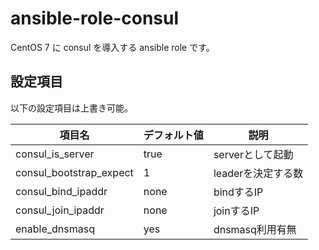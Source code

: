 # ansible-role-consul

CentOS 7 に consul を導入する ansible role です。

## 設定項目

以下の設定項目は上書き可能。

| 項目名             | デフォルト値| 説明               |
| ------------------ | ----------- | ------------------ |
| consul_is_server   | true        | serverとして起動   |
| consul_bootstrap_expect | 1      | leaderを決定する数 |
| consul_bind_ipaddr | none        | bindするIP         |
| consul_join_ipaddr | none        | joinするIP         |
| enable_dnsmasq     | yes         | dnsmasq利用有無    |
